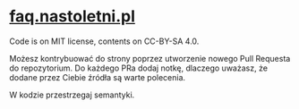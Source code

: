 # [faq.nastoletni.pl](https://faq.nastoletni.pl)

Code is on MIT license, contents on CC-BY-SA 4.0.

Możesz kontrybuować do strony poprzez utworzenie nowego Pull Requesta do repozytorium. Do każdego PRa dodaj notkę, dlaczego uważasz, że dodane przez Ciebie źródła są warte polecenia.

W kodzie przestrzegaj semantyki.
